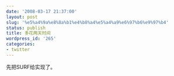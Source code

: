 ```yaml
---
date: '2008-03-17 21:37:00'
layout: post
slug: '%e5%a4%9a%e8%8a%b1%e4%b8%a4%e5%a4%a9%e6%97%b6%e9%97%b4'
status: publish
title: 多花两天时间
wordpress_id: '265'
categories:
- twitter
---
```


先把SURF给实现了。  

